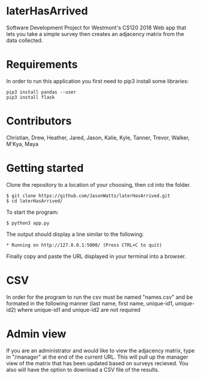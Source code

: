 # laterHasArrived
Software Development Project for Westmont's CS120 2018
Web app that lets you take a simple survey then creates an adjacency matrix from the data collected.

# Requirements

In order to run this application you first need to pip3 install some libraries:

```
pip3 install pandas --user
pip3 install flask
```

# Contributors
Christian,
Drew,
Heather,
Jared,
Jason,
Kalie,
Kyle,
Tanner,
Trevor,
Walker,
M'Kya,
Maya

# Getting started
Clone the repository to a location of your choosing, then cd into the folder.
```
$ git clone https://github.com/JasonWatts/laterHasArrived.git
$ cd laterHasArrived/
```
To start the program:
```
$ python3 app.py
```
The output should display a line similar to the following:
```
* Running on http://127.0.0.1:5000/ (Press CTRL+C to quit)
```
Finally copy and paste the URL displayed in your terminal into a browser.

# CSV

In order for the program to run the csv must be named "names.csv" and be formated in the following manner (last name, first name, unique-id1, unique-id2) where unique-id1 and unique-id2 are not required 


# Admin view
If you are an administrator and would like to view the adjacency matrix, type in "/manager" at the end of the current URL. This will pull up the manager view of the matrix that has been updated based on surveys recieved. You also will have the option to download a CSV file of the results.
